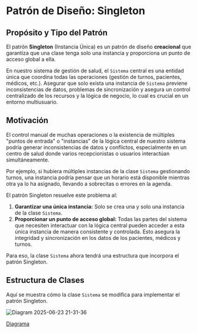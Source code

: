 # Patrón de Diseño: Singleton

## Propósito y Tipo del Patrón

El patrón **Singleton** (Instancia Única) es un patrón de diseño **creacional** que garantiza que una clase tenga solo una instancia y proporciona un punto de acceso global a ella.

En nuestro sistema de gestión de salud, el `Sistema` central es una entidad única que coordina todas las operaciones (gestión de turnos, pacientes, médicos, etc.). Asegurar que solo exista una instancia de `Sistema` previene inconsistencias de datos, problemas de sincronización y asegura un control centralizado de los recursos y la lógica de negocio, lo cual es crucial en un entorno multiusuario.

## Motivación

El control manual de muchas operaciones o la existencia de múltiples "puntos de entrada" o "instancias" de la lógica central de nuestro sistema podría generar inconsistencias de datos y conflictos, especialmente en un centro de salud donde varios recepcionistas o usuarios interactúan simultáneamente.

Por ejemplo, si hubiera múltiples instancias de la clase `Sistema` gestionando turnos, una instancia podría pensar que un horario está disponible mientras otra ya lo ha asignado, llevando a sobrecitas o errores en la agenda.

El patrón Singleton resuelve este problema al:
1.  **Garantizar una única instancia:** Solo se crea una y solo una instancia de la clase `Sistema`.
2.  **Proporcionar un punto de acceso global:** Todas las partes del sistema que necesiten interactuar con la lógica central pueden acceder a esta única instancia de manera consistente y controlada. Esto asegura la integridad y sincronización en los datos de los pacientes, médicos y turnos.

Para eso, la clase `Sistema` ahora tendrá una estructura que incorpora el patrón Singleton.

## Estructura de Clases

Aquí se muestra cómo la clase `Sistema` se modifica para implementar el patrón Singleton.

![Diagram 2025-06-23 21-31-36](https://github.com/user-attachments/assets/0c565787-244e-4c82-a376-f676bc342c4d)


[Diagrama](https://drive.google.com/file/d/16rg6yg0_UNVQZsQRb3u6oFmVb0iIPsxE/view?usp=sharing)
